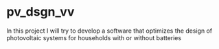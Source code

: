 # pv_dsgn_vv
In this project I will try to develop a software that optimizes the design of photovoltaic systems for households with or without batteries
